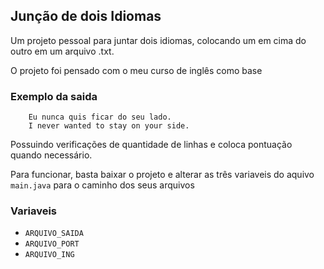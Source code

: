 ## Junção de dois Idiomas

Um projeto pessoal para juntar dois idiomas, colocando um em cima do outro em um arquivo .txt.

O projeto foi pensado com o meu curso de inglês como base

### Exemplo da saida
```
    Eu nunca quis ficar do seu lado.
    I never wanted to stay on your side.
```

Possuindo verificações de quantidade de linhas e coloca pontuação quando necessário.

Para funcionar, basta baixar o projeto e alterar as três variaveis do aquivo `main.java` para o caminho dos seus arquivos

### Variaveis

- `ARQUIVO_SAIDA`
- `ARQUIVO_PORT`
- `ARQUIVO_ING`